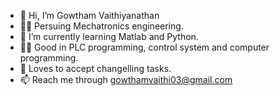 - 👋 Hi, I’m Gowtham Vaithiyanathan
- 👨‍🎓 Persuing Mechatronics engineering.
- 🌱 I’m currently learning Matlab and Python.
- 🧑‍💻 Good in PLC programming, control system and computer programming.
- 💞️ Loves to accept changelling tasks.
- 📫 Reach me through gowthamvaithi03@gmail.com

<!---
Gowthamvaithiyanathan/Gowthamvaithiyanathan is a ✨ special ✨ repository because its `README.md` (this file) appears on your GitHub profile.
You can click the Preview link to take a look at your changes.
--->
